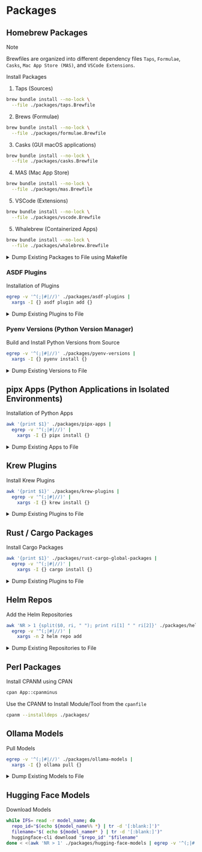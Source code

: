 # Packages

## Homebrew Packages

> [!NOTE]
> Brewfiles are organized into different dependency files `Taps`, `Formulae`, `Casks`, `Mac App Store (MAS)`, and `VSCode Extensions`.

Install Packages

1. Taps (Sources)

```bash
brew bundle install --no-lock \
  --file ./packages/taps.Brewfile
```

2. Brews (Formulae)

```bash
brew bundle install --no-lock \
  --file ./packages/formulae.Brewfile
```

3. Casks (GUI macOS applications)

```bash
brew bundle install --no-lock \
  --file ./packages/casks.Brewfile
```

4. MAS (Mac App Store)

```bash
brew bundle install --no-lock \
  --file ./packages/mas.Brewfile
```

5. VSCode (Extensions)

```bash
brew bundle install --no-lock \
  --file ./packages/vscode.Brewfile
```

5. Whalebrew (Containerized Apps)

```bash
brew bundle install --no-lock \
  --file ./packages/whalebrew.Brewfile
```

<details>
  <summary>Dump Existing Packages to File using Makefile</summary>

```bash
make brewfile

# Specific Brew Dependency Dumps
make brewfile-taps
make brewfile-formulae
make brewfile-casks
make brewfile-mas
make brewfile-vscode
make brewfile-whalebrew
```

</details>

### ASDF Plugins

Installation of Plugins

```bash
egrep -v '^(;|#|//)' ./packages/asdf-plugins |
  xargs -I {} asdf plugin add {}
```

<details>
  <summary>Dump Existing Plugins to File</summary>

```bash
asdf plugin list > ./packages/asdf-plugins
```

</details>

### Pyenv Versions (Python Version Manager)

Build and Install Python Versions from Source

```bash
egrep -v '^(;|#|//)' ./packages/pyenv-versions |
  xargs -I {} pyenv install {}
```

<details>
  <summary>Dump Existing Versions to File</summary>

```bash
pyenv versions --bare --skip-aliases --skip-envs > ./packages/pyenv-versions
```

</details>

## pipx Apps (Python Applications in Isolated Environments)

Installation of Python Apps

```bash
awk '{print $1}' ./packages/pipx-apps |
  egrep -v '^(;|#|//)' |
    xargs -I {} pipx install {}
```

<details>
  <summary>Dump Existing Apps to File</summary>

```bash
pipx list --short > ./packages/pipx-apps
```

</details>

## Krew Plugins

Install Krew Plugins

```bash
awk '{print $1}' ./packages/krew-plugins |
  egrep -v '^(;|#|//)' |
    xargs -I {} krew install {}
```

<details>
  <summary>Dump Existing Plugins to File</summary>

```bash
krew list > ./packages/krew-plugins
```

</details>

## Rust / Cargo Packages

Install Cargo Packages

```bash
awk '{print $1}' ./packages/rust-cargo-global-packages |
  egrep -v '^(;|#|//)' |
    xargs -I {} cargo install {}
```

<details>
  <summary>Dump Existing Plugins to File</summary>

```bash
cat ~/.cargo/.crates2.json | jq -r '.installs | keys[] | split(" ")[0]' > ./packages/rust-cargo-global-packages
```

</details>

## Helm Repos

Add the Helm Repositories

```bash
awk 'NR > 1 {split($0, ri, " "); print ri[1] " " ri[2]}' ./packages/helm-repos |
  egrep -v '^(;|#|//)' |
    xargs -n 2 helm repo add
```

<details>
  <summary>Dump Existing Repositories to File</summary>

```bash
helm repo list > ./packages/helm-repos
```

</details>

## Perl Packages

Install CPANM using CPAN

```bash
cpan App::cpanminus
```

Use the CPANM to Install Module/Tool from the `cpanfile`

```bash
cpanm --installdeps ./packages/
```

## Ollama Models

Pull Models

```bash
egrep -v '^(;|#|//)' ./packages/ollama-models |
  xargs -I {} ollama pull {}
```

<details>
  <summary>Dump Existing Models to File</summary>

```bash
ollama list |
  awk 'NR > 1 { print $1 }' > ./packages/ollama-models
```

</details>

## Hugging Face Models

Download Models

```bash
while IFS= read -r model_name; do
  repo_id="$(echo ${model_name%% *} | tr -d '[:blank:]')"
  filename="$( echo ${model_name#* } | tr -d '[:blank:]')"
  huggingface-cli download "$repo_id" "$filename"
done < <(awk 'NR > 1' ./packages/hugging-face-models | egrep -v '^(;|#|//)')
```
